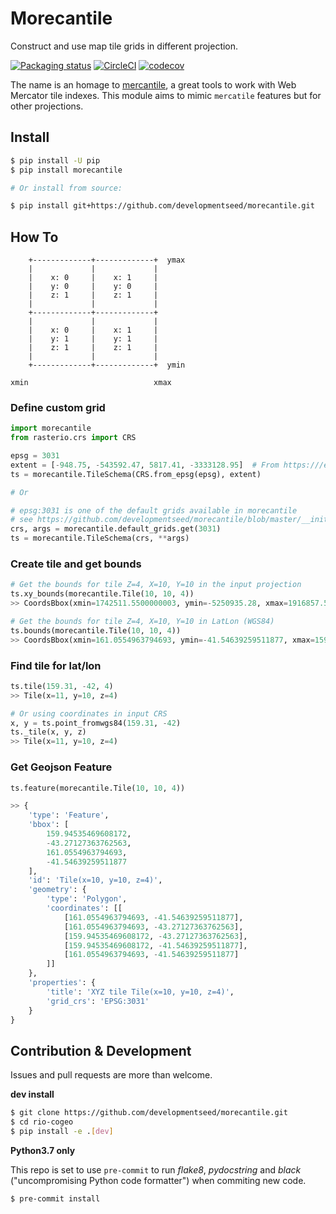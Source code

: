 # Morecantile

Construct and use map tile grids in different projection.

[![Packaging status](https://badge.fury.io/py/morecantile.svg)](https://badge.fury.io/py/morecantile)
[![CircleCI](https://circleci.com/gh/developmentseed/morecantile.svg?style=svg)](https://circleci.com/gh/cogeotiff/morecantile)
[![codecov](https://codecov.io/gh/developmentseed/morecantile/branch/master/graph/badge.svg)](https://codecov.io/gh/cogeotiff/morecantile)

The name is an homage to [mercantile](https://github.com/mapbox/mercantile), a great tools to work with Web Mercator tile indexes. This module aims to mimic `mercatile` features but for other projections.


## Install

```bash
$ pip install -U pip
$ pip install morecantile

# Or install from source:

$ pip install git+https://github.com/developmentseed/morecantile.git
```

## How To

```
    +-------------+-------------+  ymax
    |             |             |
    |    x: 0     |    x: 1     |
    |    y: 0     |    y: 0     |
    |    z: 1     |    z: 1     |
    |             |             |
    +-------------+-------------+ 
    |             |             |
    |    x: 0     |    x: 1     |
    |    y: 1     |    y: 1     |
    |    z: 1     |    z: 1     |
    |             |             |
    +-------------+-------------+  ymin

xmin                            xmax
```

### Define custom grid
```python
import morecantile
from rasterio.crs import CRS

epsg = 3031
extent = [-948.75, -543592.47, 5817.41, -3333128.95]  # From https:///epsg.io/3031
ts = morecantile.TileSchema(CRS.from_epsg(epsg), extent)

# Or

# epsg:3031 is one of the default grids available in morecantile
# see https://github.com/developmentseed/morecantile/blob/master/__init__.py#L94-L99
crs, args = morecantile.default_grids.get(3031)
ts = morecantile.TileSchema(crs, **args)
```

### Create tile and get bounds
```python
# Get the bounds for tile Z=4, X=10, Y=10 in the input projection
ts.xy_bounds(morecantile.Tile(10, 10, 4))
>> CoordsBbox(xmin=1742511.5500000003, ymin=-5250935.28, xmax=1916857.5800000003, ymax=-5076589.25)

# Get the bounds for tile Z=4, X=10, Y=10 in LatLon (WGS84)
ts.bounds(morecantile.Tile(10, 10, 4))  
>> CoordsBbox(xmin=161.0554963794693, ymin=-41.54639259511877, xmax=159.94535469608172, ymax=-43.27127363762563)
```

### Find tile for lat/lon
```python
ts.tile(159.31, -42, 4) 
>> Tile(x=11, y=10, z=4)

# Or using coordinates in input CRS
x, y = ts.point_fromwgs84(159.31, -42)
ts._tile(x, y, z)
>> Tile(x=11, y=10, z=4)
```

### Get Geojson Feature

```python
ts.feature(morecantile.Tile(10, 10, 4))

>> {
    'type': 'Feature',
    'bbox': [
        159.94535469608172,
        -43.27127363762563,
        161.0554963794693,
        -41.54639259511877
    ],
    'id': 'Tile(x=10, y=10, z=4)',
    'geometry': {
        'type': 'Polygon',
        'coordinates': [[
            [161.0554963794693, -41.54639259511877],
            [161.0554963794693, -43.27127363762563],
            [159.94535469608172, -43.27127363762563],
            [159.94535469608172, -41.54639259511877],
            [161.0554963794693, -41.54639259511877]
        ]]
    },
    'properties': {
        'title': 'XYZ tile Tile(x=10, y=10, z=4)',
        'grid_crs': 'EPSG:3031'
    }
}
```

## Contribution & Development

Issues and pull requests are more than welcome.

**dev install**

```bash
$ git clone https://github.com/developmentseed/morecantile.git
$ cd rio-cogeo
$ pip install -e .[dev]
```

**Python3.7 only**

This repo is set to use `pre-commit` to run *flake8*, *pydocstring* and *black*
("uncompromising Python code formatter") when commiting new code.

```bash
$ pre-commit install
```
